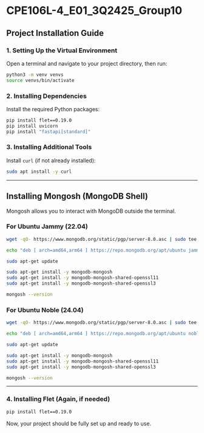 # CPE106L-4_E01_3Q2425_Group10

## Project Installation Guide

### 1. Setting Up the Virtual Environment
Open a terminal and navigate to your project directory, then run:
```bash
python3 -m venv venvs
source venvs/bin/activate
```

### 2. Installing Dependencies
Install the required Python packages:
```bash
pip install flet==0.19.0
pip install uvicorn
pip install "fastapi[standard]"
```

### 3. Installing Additional Tools
Install `curl` (if not already installed):
```bash
sudo apt install -y curl
```

---

## Installing Mongosh (MongoDB Shell)
Mongosh allows you to interact with MongoDB outside the terminal.

### **For Ubuntu Jammy (22.04)**
```bash
wget -qO- https://www.mongodb.org/static/pgp/server-8.0.asc | sudo tee /etc/apt/trusted.gpg.d/server-8.0.asc

echo "deb [ arch=amd64,arm64 ] https://repo.mongodb.org/apt/ubuntu jammy/mongodb-org/8.0 multiverse" | sudo tee /etc/apt/sources.list.d/mongodb-org-8.0.list

sudo apt-get update

sudo apt-get install -y mongodb-mongosh
sudo apt-get install -y mongodb-mongosh-shared-openssl11
sudo apt-get install -y mongodb-mongosh-shared-openssl3

mongosh --version
```

### **For Ubuntu Noble (24.04)**
```bash
wget -qO- https://www.mongodb.org/static/pgp/server-8.0.asc | sudo tee /etc/apt/trusted.gpg.d/server-8.0.asc

echo "deb [ arch=amd64,arm64 ] https://repo.mongodb.org/apt/ubuntu noble/mongodb-org/8.0 multiverse" | sudo tee /etc/apt/sources.list.d/mongodb-org-8.0.list

sudo apt-get update

sudo apt-get install -y mongodb-mongosh
sudo apt-get install -y mongodb-mongosh-shared-openssl11
sudo apt-get install -y mongodb-mongosh-shared-openssl3

mongosh --version
```

---

### 4. Installing Flet (Again, if needed)
```bash
pip install flet==0.19.0
```

Now, your project should be fully set up and ready to use.
